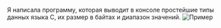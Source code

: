 Я написала программу, которая выводит в консоле простейшие типы данных языка С, их размер в байтах и диапазон значений.
![Пример](https://raw.githubusercontent.com/Tanya-12/SP_lab0/branch/path/to/Пример.png "Пример")
